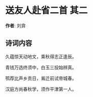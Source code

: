 # 送友人赴省二首  其二

**作者**: 刘弇

## 诗词内容

久蕴惊天动地文，乘秋得志正逢辰。

青钱万选终须中，白玉三投始辨真。

鹗荐比声乡贡日，鶑迁前试帝城春。

汉庭方尚春秋学，须作平津第一人。

